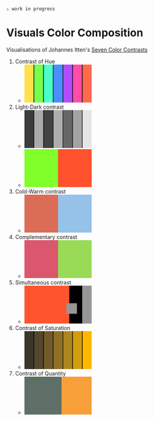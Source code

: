 ```
⚠️ work in progress
```

# Visuals Color Composition
Visualisations of Johannes Itten's [Seven Color Contrasts](https://de.wikipedia.org/wiki/Sieben_Farbkontraste)

1. Contrast of Hue
    - <img src="https://raw.githubusercontent.com/jango-fx/visuals-colorcomposition/main/05-ColorAngle-Contrast.svg" height="100px">
2.  Light-Dark contrast
    - <img src="https://raw.githubusercontent.com/jango-fx/visuals-colorcomposition/main/02-Brightness-Contrast-02.svg" height="100px">
    - <img src="https://raw.githubusercontent.com/jango-fx/visuals-colorcomposition/main/02-Brightness-Contrast.svg" height="100px">
3.  Cold-Warm contrast
    - <img src="https://raw.githubusercontent.com/jango-fx/visuals-colorcomposition/main/04-ColdWarm-Contrast.svg" height="100px">
4.  Complementary contrast
    - <img src="https://raw.githubusercontent.com/jango-fx/visuals-colorcomposition/main/03-Complementary-Contrast.svg" height="100px">
5.  Simultaneous contrast
    - <img src="https://raw.githubusercontent.com/jango-fx/visuals-colorcomposition/main/03-Simultaneous-Contrast.svg" height="100px">
6.  Contrast of Saturation
    - <img src="https://raw.githubusercontent.com/jango-fx/visuals-colorcomposition/main/06-Quality-Contrast.svg" height="100px">
7.  Contrast of Quantity
    - <img src="https://raw.githubusercontent.com/jango-fx/visuals-colorcomposition/main/07-Quantity-Contrast.svg" height="100px">